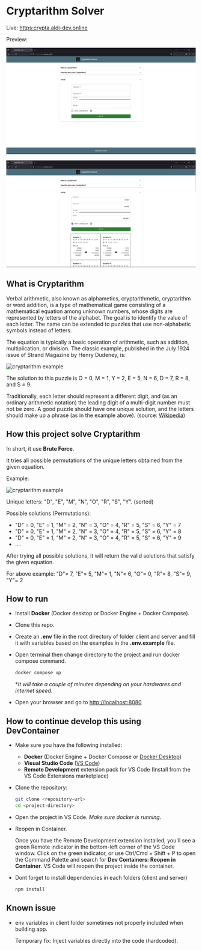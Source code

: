 # Cryptarithm Solver

Live: <https:crypta.aldi-dev.online>

Preview:

![preview before](preview-before.png)

![preview after](preview-after.png)

## What is Cryptarithm

Verbal arithmetic, also known as alphametics, cryptarithmetic, cryptarithm or word addition, is a type of mathematical game consisting of a mathematical equation among unknown numbers, whose digits are represented by letters of the alphabet. The goal is to identify the value of each letter. The name can be extended to puzzles that use non-alphabetic symbols instead of letters.

The equation is typically a basic operation of arithmetic, such as addition, multiplication, or division. The classic example, published in the July 1924 issue of Strand Magazine by Henry Dudeney, is:

![cryptarithm example](https://wikimedia.org/api/rest_v1/media/math/render/svg/60eeaf958fa73a6a989f00725cf7d4c3f516e929)

The solution to this puzzle is O = 0, M = 1, Y = 2, E = 5, N = 6, D = 7, R = 8, and S = 9.

Traditionally, each letter should represent a different digit, and (as an ordinary arithmetic notation) the leading digit of a multi-digit number must not be zero. A good puzzle should have one unique solution, and the letters should make up a phrase (as in the example above). (source: [Wikipedia](https://en.wikipedia.org/wiki/Verbal_arithmetic))

## How this project solve Cryptarithm

In short, it use **Brute Force**.

It tries all possible permutations of the unique letters obtained
from the given equation.

Example:

![cryptarithm example](https://wikimedia.org/api/rest_v1/media/math/render/svg/60eeaf958fa73a6a989f00725cf7d4c3f516e929)

Unique letters: "D", "E", "M", "N", "O", "R", "S", "Y". (sorted)

Possible solutions (Permutations):

- "D" = 0, "E" = 1, "M" = 2, "N" = 3, "O" = 4, "R" = 5, "S" = 6, "Y" = 7
- "D" = 0, "E" = 1, "M" = 2, "N" = 3, "O" = 4, "R" = 5, "S" = 6, "Y" = 8
- "D" = 0, "E" = 1, "M" = 2, "N" = 3, "O" = 4, "R" = 5, "S" = 6, "Y" = 9
- ....

After trying all possible solutions, it will return the valid
solutions that satisfy the given equation.

For above example: "D"= 7, "E"= 5, "M"= 1, "N"= 6, "O"= 0, "R"= 8, "S"= 9, "Y"= 2

## How to run

- Install **Docker** (Docker desktop or Docker Engine + Docker Compose).
- Clone this repo.
- Create an **.env** file in the root directory of folder client and server and fill it with variables based on the examples in the **.env.example** file.
- Open terminal then change directory to the project and run docker compose command.

  ```bash
  docker compose up
  ```

  \*_It will take a couple of minutes depending on your hardwares and internet speed._

- Open your browser and go to <http://localhost:8080>

## How to continue develop this using **DevContainer**

- Make sure you have the following installed:

  - **Docker** (Docker Engine + Docker Compose or [Docker Desktop](https://www.docker.com/products/docker-desktop/))
  - **Visual Studio Code** ([VS Code](https://code.visualstudio.com/download))
  - **Remote Development** extension pack for VS Code (Install from the VS Code Extensions marketplace)

- Clone the repository:

  ```bash
  git clone <repository-url>
  cd <project-directory>
  ```

- Open the project in VS Code. _Make sure docker is running_.
- Reopen in Container.

  Once you have the Remote Development extension installed, you'll see a green Remote indicator in the bottom-left corner of the VS Code window. Click on the green indicator, or use Ctrl/Cmd + Shift + P to open the Command Palette and search for **Dev Containers: Reopen in Container**. VS Code will reopen the project inside the container.

- Dont forget to install dependencies in each folders (client and server)

  ```bash
  npm install
  ```

## Known issue

- env variables in client folder sometimes not properly included when building app.

  Temporary fix: Inject variables directly into the code (hardcoded).
